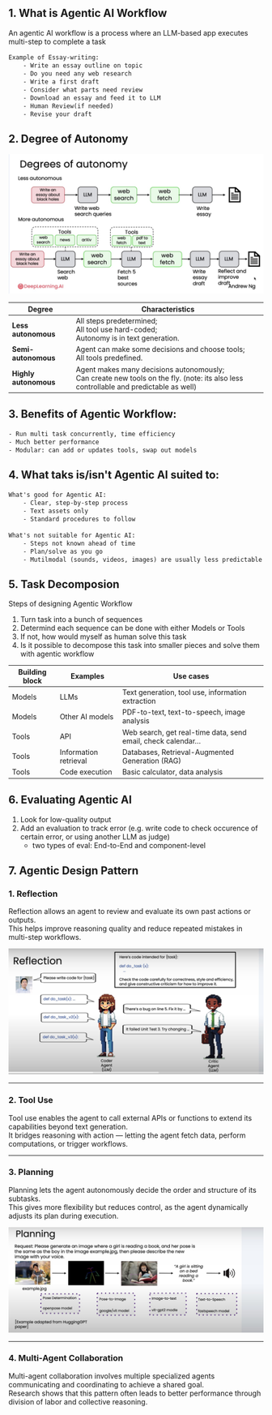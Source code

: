## 1. What is Agentic AI Workflow

An agentic AI workflow is a process where an LLM-based app executes multi-step to complete a task 

    Example of Essay-writing:
        - Write an essay outline on topic
        - Do you need any web research
        - Write a first draft
        - Consider what parts need review
        - Download an essay and feed it to LLM
        - Human Review(if needed)
        - Revise your draft 

## 2. Degree of Autonomy
![degree of autonomy](./AG_images/module1/degree_of_autonomy.png)

| Degree                | Characteristics                                                                         |
| --------------------- | --------------------------------------------------------------------------------------- |
| **Less autonomous**   | All steps predetermined;<br>All tool use hard-coded;<br>Autonomy is in text generation. |
| **Semi-autonomous**   | Agent can make some decisions and choose tools;<br>All tools predefined.                |
| **Highly autonomous** | Agent makes many decisions autonomously;<br>Can create new tools on the fly. (note: its also less controllable and predictable as well)           |


## 3. Benefits of Agentic Workflow:
    - Run multi task concurrently, time efficiency
    - Much better performance
    - Modular: can add or updates tools, swap out models 

## 4. What taks is/isn't Agentic AI suited to:
    
    What's good for Agentic AI:
        - Clear, step-by-step process
        - Text assets only
        - Standard procedures to follow
    
    What's not suitable for Agentic AI:
        - Steps not known ahead of time
        - Plan/solve as you go 
        - Mutilmodal (sounds, videos, images) are usually less predictable 

## 5. Task Decomposion 

Steps of designing Agentic Workflow
1. Turn task into a bunch of sequences 
2. Determind each sequence can be done with either Models or Tools
3. If not, how would myself as human solve this task
4. Is it possible to decompose this task into smaller pieces and solve them with agentic workflow

| Building block | Examples              | Use cases                                                     |
| -------------- | --------------------- | ------------------------------------------------------------- |
| Models         | LLMs                  | Text generation, tool use, information extraction             |
| Models         | Other AI models       | PDF-to-text, text-to-speech, image analysis                   |
| Tools          | API                   | Web search, get real-time data, send email, check calendar…  |
| Tools          | Information retrieval | Databases, Retrieval-Augmented Generation (RAG)               |
| Tools          | Code execution        | Basic calculator, data analysis                               |

## 6. Evaluating Agentic AI

1. Look for low-quality output
2. Add an evaluation to track error (e.g. write code to check occurence of certain error, or using another LLM as judge)
    - two types of eval: End-to-End and component-level


## 7. Agentic Design Pattern

### 1. Reflection  
Reflection allows an agent to review and evaluate its own past actions or outputs.  
This helps improve reasoning quality and reduce repeated mistakes in multi-step workflows.  

![Reflection](./AG_images/module1/Reflection.png)

---

### 2. Tool Use  
Tool use enables the agent to call external APIs or functions to extend its capabilities beyond text generation.  
It bridges reasoning with action — letting the agent fetch data, perform computations, or trigger workflows.  

---

### 3. Planning  
Planning lets the agent autonomously decide the order and structure of its subtasks.  
This gives more flexibility but reduces control, as the agent dynamically adjusts its plan during execution.  

![Planning](./AG_images/module1/Planning.png)

---

### 4. Multi-Agent Collaboration  
Multi-agent collaboration involves multiple specialized agents communicating and coordinating to achieve a shared goal.  
Research shows that this pattern often leads to better performance through division of labor and collective reasoning.  
